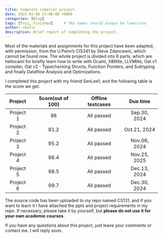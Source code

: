 ```yaml
---
title: Complete compiler project.
date: 2025-01-08 23:00:00 +0800
categories: [Blog]
tags: [Proj, Finished]     # TAG names should always be lowercase
author: <GuYi>
description: Brief report of completing the project.
---
```


Most of the materials and assignments for this project have been adapted, with permission, from the U.Penn’s CIS341 by Steve Zdancewic, which cannot be found now. The whole project is divided into 6 parts, which are hellocaml for briefly learn how to write with Ocaml, X86lite, LLVMlite, Oat v1 compiler, Oat v2 - Typechecking Structs, Function Pointers, and Subtyping and finally Dataflow Analysis and Optimizations.


I completed this project with my friend SenLee1, and the following table is the score we get.


|  Project  | Score(out of 100) | Offline testcases |   Due time   |
| :-------: | :---------------: | :---------------: | :----------: |
| Project 1 |        98         |    All passed     | Sep.30, 2024 |
| Project 2 |       91.2        |    All passed     | Oct.21, 2024 |
| Project 3 |       95.2        |    All passed     | Nov.06, 2024 |
| Project 4 |       96.4        |    All passed     | Nov.25, 2025 |
| Project 5 |       98.5        |    All passed     | Dec.13, 2024 |
| Project 6 |       99.7        |    All passed     | Dec.30, 2024 |

The source code has been uploaded to my repo named CS131, and if you want to learn it I have attached the ppts and project requirements in my repo. If necessary, please take it by yourself, but **please do not use it for your own academic courses**.


If you have any questions about this project, just leave your comments or contact me. I will reply soon.